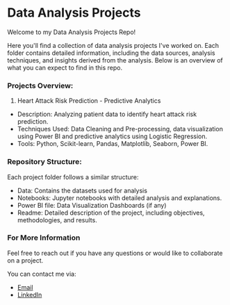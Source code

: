 # Data Analysis Projects

Welcome to my Data Analysis Projects Repo! 

Here you'll find a collection of data analysis projects I've worked on. 
Each folder contains detailed information, including the data sources, analysis techniques, and insights derived from the analysis. 
Below is an overview of what you can expect to find in this repo.

### Projects Overview:

1. Heart Attack Risk Prediction - Predictive Analytics
   
- Description: Analyzing patient data to identify heart attack risk prediction.
- Techniques Used: Data Cleaning and Pre-processing, data visualization using Power BI and predictive analytics using Logistic Regression.
- Tools: Python, Scikit-learn, Pandas, Matplotlib, Seaborn, Power BI.

### Repository Structure:

Each project folder follows a similar structure:

- Data: Contains the datasets used for analysis
- Notebooks: Jupyter notebooks with detailed analysis and explanations.
- Power BI file: Data Visualization Dashboards (if any)
- Readme: Detailed description of the project, including objectives, methodologies, and results.

### For More Information
Feel free to reach out if you have any questions or would like to collaborate on a project. 

You can contact me via:

- [Email](bsilackkeya21@gmail.com)
- [LinkedIn](https://www.linkedin.com/in/ilackkeya/)
